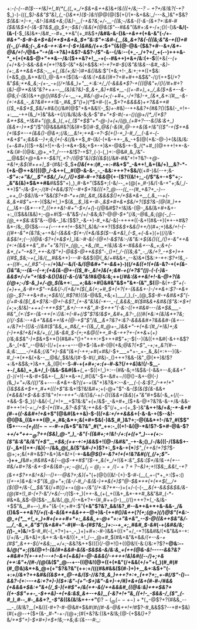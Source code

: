 +:-*(_-(_--#(*_$--+!&)+!_#(*(_((_+_/+$&+&++&_)&_+!&(((+/&;--$?-+$?+/&!&?(-+?_$_)-)-(((_$_)-&&"$"&)_(_-()&*+)($-)&!(@_@(@($(+(/(*-&+&&:_/---&_)&"+$&?_$(&&:+)-+_-&!-)&#&+&;()&)-__(-+&?&;+/-__-((&;-/&&-((-&-(&+?+:&#-#($&!&$+(-(&-$?&$_@_$+;-$&(-/&&(*(@&($"-*-#&*&"_(&#+:_&+_-/+;()(-()&__-&/(-(&-(__-$_(&)&*-/&#_--#+_+*&"(+_#&$+__/&#&-&-()&*-+&++*(+&-&"(_-/_+-#_&+"-$-#-&+$+&(*+$+&+&_$+"&:$"+:&#-(__(&_&+?&(-(((&;&"&-+(()+#((-_(/-#&;(-_&+&-++:&*-(-$+)&#&/(++:_$+"(&(@-@&-($&?+#--&+_/&*-@&/+!-/_@&*+"-+(&-*+?&)+&$?-&$?-/$"-&--(/&:--(+_-_/+?+/_+(--)+++&-*_+(+(*&$-@+"+*&--/&:($++&?+!__-+(--#&++)+&+/&:(+-$__((+&(--_(+(_+/+&-)-&&_-&&+(*_$+!$?&$-(&"+&(+&$&:+!-*+?+#-$(/&"&!&&--&#_-&)-(+:_&++&&+$&;-__+(_(&(*+;&!-)_#+&()_&&:$"(+&;+!-_&:+;+*((+$&:(+&$_@_&+*&!()_@-&++($()&_--&!&:(+&&((_#+?+#+#++&$&"-/(/(++$(/+?&"_$&;+*&_&;-(+-_-+((/+!&&_)+"__+:&:+/_/(-&&&*$?-+(((@&"+/()(/_#+#+?(*&)-*_@+*&!&"&?+_+*+--__(&)&?&)-$_&+_&)+#&*__-((+-#+)_+_/_&($+&+--&-*_@&;(-(&_)(&++_@()(#&$-/+-__-+_#&/-@+(+;(-+#+_-/+?&)-+_(&*_&+:(#__-&-(+:+&&_-_&?&#+++!&-_#&_$"()+)(*_$+#-((+_$+?_+&&&&_)+_+?&&+*_#(_($_+&$+$_$&/+#&(_)(/&#(@$"+&+&&!(-_$_)+-_#&)--++&_&?+*(#&?(*_)($&(-_+!+-+:___-++(&_/+)&"&&-+(/(/&/&)&-&;&-$"_#+"+$-#(-+-()(@+/(*_/(*$?&*+$&_+!&#+"(@_&_)(_+(_($"+$$"+*-@-)+(+/(@_(+#+?---&()&:&+_)(&&+-)+*$"_/$"(@&&&#&?(&(#+$()_#-$_@&(-&(#_@-++&(&+!&"(($"-+($+*&(+!&$+--+(*&&()-@&*+;(/&;__&!+;+*&-+?-$(+()-*_)-#_/__(-&+-(-*&+$"+;&&&--)+;&;(+(-&_(_(_&++$_#-(&(-(+&-++-_&_-+$(@(+&:-@-)+(&(&/&:(+-_&#+)_(($-+&(+!(+-&-)-*&*-$&;+$+-+)&*-@&$-+-$_/(*+#_((@+++!+*-&-*&:(#-((@&:_@+_+?_/---+&!$?-+$?_(-)-(_)+:-@&#_&_/&"-__@&$(+_@_+&++-_$&?(_+?-/(@$"&)($((&$_((/&#-#&"+!+?&?-+_@-*&!+;&$(#+++)_$-_(#&(-$_$__+_()&(+_+:(#_-+:-#&+$"_-&*+!_&+(&/+)__&?-*-(+&-@++&!(((@_/-&++(__#(@-&-&-_-_-&&:+++?+$&/(__(+#-)&(--+;&-__-_$"+:+"&/__$"+$&/_/+/_/()+$_#-#_-+?&&_@(+-($?((&!+;_-(/$"&+-+$"+;-_&"&(&)+$&*+#&__#&$$"+)_)_#-&+"($&$+;(-&/--_+(@(+_#-)&/(-&-+"+;&/_/-*+)$"-/&_-$+;-/(#-(+&&/$?(--#+$+?&(((+?_@---((_--(#_+&?+_-)--_++_()-$&)_/&-+"&&_($?+#-*++(#(_&#_(&&&$()+/+$&*&+__(_&_--+(-&_&+#$"_+-+-)($&/+!_)+$(_&__$_)&+-#-_&$+#+&+$&/+?($$?&-(@(#_)++(__)&+-(&*--+?_((*++&!-#+"-$+/+(_)-(_(_@&#$?+!&)&-(@-_&&(&+#+&+-+:_(($&&(&&)+;-@+#($--&"&$-/+/_-&_&;&?-@_@-$+"(/&;-@&_&;(@(-_(--(@_++$&:&_$"&--@&-_)&:($$?_-&-+)-#_+&/-&(-+++*((-&+!(#&-+)(*+-+#&?&*-/&;_@($&_---+(---+++!+-_$&?(_&)&/-*+?($_$&$+_&_&$()+$+/_)(#+;+)&*&/+!-(-((#+-&"+_(_&?&;+*-+&*(-(&&&-$(*-/(*&/&$($--&+&)_(-$_+(*-*&*+)(+(*(/(/&-&$&!+;(--)(@&-$?_+_(+_&$+)_)&:-#-&(-(@+!-&$?&:-/&"&:+$(&()((_/()+-&"++&(+:+(&&++&"_#+"+"&?((+_(@_-_+&_(#__+!&)&:&+-#&&&+--&_+;&+(-&*_(+"-*&?_++-&/$"+)-@&$-@+*&$$"-_()+!_/-(((&;&"_-_/&/+?_-+$+)++___((#_$_$&;_-+(_)&/(__#&*&++)---#-&_&_$(@(_&/+#&&+_--&)&*($&:+_-*+:$?+!&_-+-((#-_+/_#$"_-(-+/__+)&/--&/(-&*_/(@&#+"_+-&&*+)-)((_/+&((+!(+(&_-&?-+(*_+_(&-()&"&;--(&--(-+;(+&(&-_@_+_-_(($_#-_&!+)&(+;&#-+(/+?$"()_)-(-(-)&-&_&$+/-/+"+!&$-&()()&*(_(-&-(/&"&!_#_&_@&:&;++(/_#&:(&++&!+!-_&*-@+?(&(/_@+;-/_$-&_)+/-@_$(*&++:____+;_&&:+#()&#&"&$+"&*-(&"_$(__@-&(_+-$"+(-(+)++_&-#++$"-+&&(/-/____(+&/_+($(_&(+;+#_$+(+?(+-(&&&+-)-/+*&_+:$?-*&+(@-_$?-++_&+_#+;+$&!(/_#$?_#_)((&_-@&$_+&;+)___/_)_(-_(@_$_$-#-+&#&*$"(-(/+#-&($(_&+$?&:-@+!-&$?_(+-&"&)&(-*--_-(_&&&;_#($_#&*&+&#&($"&:+$+!(*+;+;&!&)-*_+++(-+++$$"_&+/--++&"_#-$+++"(-&:-((++#&#---_(&+$&___-#&"_(+:($+-(&-++(+:()&:+(-#+_(/$"$?&!&$+_&#+_&?-_(((#(*&:+(&)&*+?&;(/(/-$&:--+&+"&&&++!&+(@-+$"$"_/&__&+?&?+:&?-&&&&#+?&&&#-(&+--+/&?+!-(()_&-/_/&#(_$"&&_+_#&/_+-((&_/_#_@+-_)&&+"-+(+&:(#_/+!&)+;&(-)+*&!+&(*&/+_(/_)&-&#_$-(+;+&_@((++_#-*_&-++?+-(*+&_+(+_)(/&;&$&"-)+$_&+$+*()(#&#+"()+"+++:+$+++#$"+;-$(--)(&((++&#(-&++&$?_&-_(+&"_--@&(-((/+(++-+---@+$-)&_+#_-(@(+&;_@&?(*$"_-+;+_&?(#--&;&:____-/+&&;(/&"+)-$&"(&+(-++;+#_(+#&/-$+___+*+-_+-_&_&(+:+--)(&-#_/-*(*+&(+&--__@&/_$&!&/(#-$-#(/_#&)-_()+++?&&-(&"_@(*+)&!$?+:&+&$&;+)&++_&_(@(+-$__-#-+(*+#+;+:(+-#-*&?(/_++*&*_)&!(/-$__-+-/_&&)_+_&+/_(-(&&-$&#(&__+*(_+*-$((+!_)+:--(#&-&;+!&$&-(-&&+--_&;&&+"()-)_/+!(-+&-#+$&+-(__&!+*&-+/_#()&"-$+-&#+$-/(@()-$&+-@(-_)(_&*_)+"+/&/($()$"&*+----_&*&_+-&?_((+-+_$($&"+)&?&_+:--&-__(_-(-_&:$?_/-*+!+"()&$&&+$++_#+*(((+$"&:_&+!$?&!&#+;+(-@+"$"-&-_($(&($(&_-&&+_(*&&&!+$-&&:$?&"+!+-+++"-/&!()&/-_+/-_()((&&+(&&_)(_+"&"_#+$&(-&_+(/(--+&&-$-$_)(/-&&(-(_/+!+__+$?&:&"+(+/&$-_-&+#+_($+&-@+?&?&-&-+/&-&&-#+++!+(-*+:_/+$-(+((#+_&?-&$"&;++&&-*$"(/+_+-(+_$-)&"__&++!&/+_&;-*-&+#(#_-+(_(-&&#+!+&_+$"(@&#(&++&)-$-((*(+&:+/++&&&*+(-&-&-+($--&!-@(@&_((&++*(@_+_#&;&*+;&(+#+$&(-)&$_#_)&?+;-@(&&*+!-/&?_#($$"($+--_-$-(+_((((---$-#-+(_&+$"&?&"_#(*_++:-_((+!-&(@-*&!$?-$+#-@&-$?+_+/+*+$+-_@$?++($&)_@-*_)_-&"(-((&#+;+!&!-/+:(+((+*_)--+(+:-($"&:&"&/&"(+$"__+$&;(++-+:+)&_&$+!(@-/&#&"_-+-&;()_/-/&(((-/($&$+-(/-_&*((+*-/&)(--/&&_@(_&($"&#-/+)$?+:_$+&-+(*___)$"_(++&!+?$?_$-@+;+;&(+#+&$?+&+)&+&!+(-__+-&&*_@_$()+-&?+!+(+!&?&#(/(_(/+;$"-*-)++_/__&#+;_#&#&+&(-_-@_$-*+#$"($-+_&(+_/+!(&+:&"_$&:($+/&!&-+(+--#&/+#+?&-&*-$+*&(&#-$_(+;-@(_+(_)-@_(-+__-/(-+?+?-$&)+;+!($&;_&&!_-+?(&++$?++&!+*&)--()+--@&?+;&)(_+"(+(@()((&!-(+)-$-#-(__(_+-(*+_+:($+:()(*_(+-+)&+&:+_$"(&_@+"+;(&-/-#_/-&(&-)+*&(+)$"_@-$&*+*(+(*+$(__/+_($(@+/&-(__$&"&*(/+#((_)+-_+(@+_-/&"(/+:&?+*-_-)+(+/-(-(-*__&(+-_&&$&$&/&-(@(#+!_)_#-(+?-*&"_/+&(--/(_($-+_)(++-&_(+(_+((&+_&*-*+#_&&"&#_(-*-#&*&_&$-@($&-__&/&(_@_/(-+&+?+-(#_#++()-)__(/()+++?+(_-&/&-+$$"&__#+--)_#+"(&-(+;+#+:$"__(+&"$?&?_&&!&?_#--&*+&+*+&-&&-_/&(()&$_$-$+*&?(/+(_(-_&-&(&*+&&++$-$_@+)&-(++#()_)&++_(_$?($+;(@+)(/_)_@$"(*&:-@_+(*__+!_+_)+#+(+++#+*+:_&&&_+-@+"+:+"&+&"_--$-@(*(*&++$&"&/-__/_-&_+_&"$"(_&_+&_#+"-#(#--&_-*(#$?&;_)+:--+_+;_#&#_$-*&#_(-+(_&#&/&;((_)-_+)&__/+$-#_#(-(_+?+)+-_-_)+)+#+:-#-)&&+(((+"+/_-+?(&&#&/(*&"&&+-+:(/+/&-_/&+&)+;&++:&-&+&!((+_+!_/--_@+#_$(#&+&"&+&*&/(+--&_-+(#$"_&++-$(/+&&;__+/+;_-&*&?&++$((()(/-@+!()+((@&!(-&:(/&:+?$?+__@&:--&/_@(*+;((_&(@+!-*(&(#+&&#-&(&_-_$&$&-&/&:&_+(++(@&-&!-----&&?&?+#&#+?(+-++!---$+!-$&+(*+*&_&)_+-@-&&&_(_/-++++!&)&#_((--/_)+;+&(++:&"+/(#-*_/(@_(&($"_@--+--((@&!(@+((+(*&"(/+&&(+/+"+(_)(#_#(#(#_@&)&*+&_@+(+"$?&?&"(++:+/(((#&#&&($(#-)+)+__&+:&$+"(-+:+/_/&_+?++&#&*((&$+*_@-+&/($-/_/&?_$_&_)+++?+:+_(++?+;_+-#(/$"-_()_--&&?-(+:_-_--+&:+?+)-)($+:&"-(+"-$+)&"-&+)-$+$_/_#_)+&+(&+(#-#-/_#&&(+_&&&+$&:+"&+(/_$-)_(+#$"+/&(+*-&(/++&&&#_((@&:&)+*+$&?+((+-$$"++-_-$++&)-+(+&:&$_&+--+&)__(-&?+!+"&_((+!-_-$&&-/_($"_(-#_)_#--_#-_&&+?_-$"&*((&(&!&$+$+-+"(__)$?-(_@(--+-)+*(_+$-@$?+?(#&&_--__-_(&!&?__(*&(((-#+?-#-@&#+$&#(#_((#-&-@&++!+!_#$?-#_&&$$?--+#+$&)(#(+_@--_+($+(&-_#-*-+-/(@+;(#(+&?&:((&+&!&;(@-(+$&(_)+?_&_/+*$"+)-$+#+)+$+!&;-+&;&:(&---#_:_:
